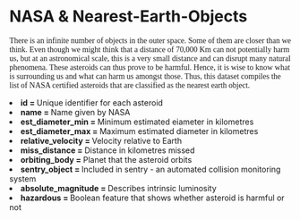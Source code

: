 <h1>NASA & Nearest-Earth-Objects</h1>

<p style='font-family: Cascadia Code' >There is an infinite number of objects in the outer space. 
Some of them are closer than we think. Even though we might think that a distance of 70,000 Km can not 
potentially harm us, but at an astronomical scale, this is a very small distance and can disrupt 
many natural phenomena. These asteroids can thus prove to be harmful. 
Hence, it is wise to know what is surrounding us and what can harm us amongst those. 
Thus, this dataset compiles the list of NASA certified asteroids that are classified
as the nearest earth object.</p>

<li><b>id = </b> Unique identifier for each asteroid</li>
<li><b>name = </b> Name given by NASA</li>
<li><b>est_diameter_min = </b> Minimum estimated eiameter in kilometres</li>
<li><b>est_diameter_max = </b> Maximum estimated diameter in kilometres</li>
<li><b>relative_velocity = </b> Velocity relative to Earth</li>
<li><b>miss_distance = </b> Distance in kilometres missed</li>
<li><b>orbiting_body = </b> Planet that the asteroid orbits</li>
<li><b>sentry_object = </b> Included in sentry - an automated collision monitoring system</li>
<li><b>absolute_magnitude = </b> Describes intrinsic luminosity</li>
<li><b>hazardous = </b> Boolean feature that shows whether asteroid is harmful or not</li>


